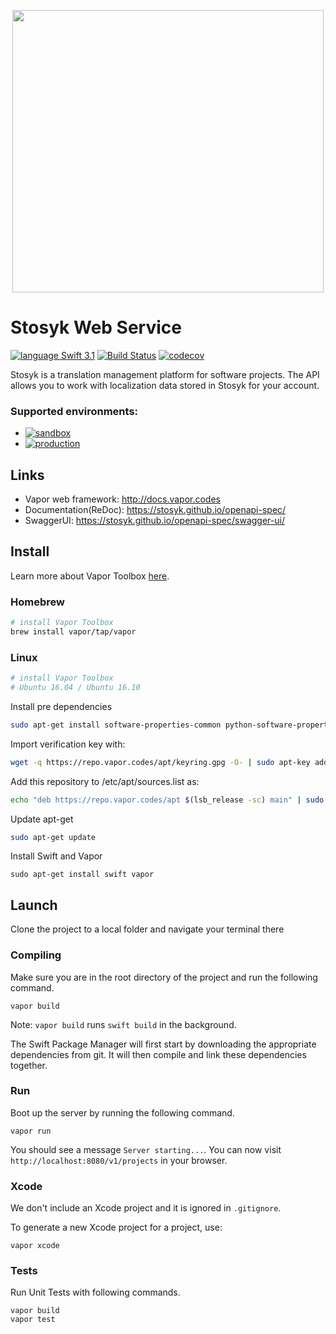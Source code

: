 <p align="center">
  <img width="498" height="452" src="https://cloud.githubusercontent.com/assets/625463/25073793/b6cc61d2-22f6-11e7-8718-33b2582b80a4.png">
</p>

# Stosyk Web Service

[![language Swift 3.1](https://img.shields.io/badge/language-Swift%203.1-blue.svg)](https://swift.org)
[![Build Status](https://travis-ci.org/Stosyk/stosyk-service.svg?branch=develop)](https://travis-ci.org/Stosyk/stosyk-service) [![codecov](https://codecov.io/gh/Stosyk/stosyk-service/branch/develop/graph/badge.svg)](https://codecov.io/gh/Stosyk/stosyk-service)

Stosyk is a translation management platform for software projects. The API allows you to work with localization data stored in Stosyk for your account.

### Supported environments:
- [![sandbox](https://img.shields.io/badge/sandbox%20%20%20-https%3A%2F%2Fstosyk--sandbox.herokuapp.com-brightgreen.svg)](https://stosyk-sandbox.herokuapp.com)
- [![production](https://img.shields.io/badge/production-https%3A%2F%2Fstosyk.io-red.svg)](https://stosyk.io)

## Links
- Vapor web framework: http://docs.vapor.codes
- Documentation(ReDoc): https://stosyk.github.io/openapi-spec/
- SwaggerUI: https://stosyk.github.io/openapi-spec/swagger-ui/

## Install

Learn more about Vapor Toolbox <a href="https://vapor.github.io/documentation/getting-started/install-toolbox.html">here</a>.

### Homebrew

```sh
# install Vapor Toolbox
brew install vapor/tap/vapor
```

### Linux
```sh
# install Vapor Toolbox
# Ubuntu 16.04 / Ubuntu 16.10
```

Install pre dependencies

```sh
sudo apt-get install software-properties-common python-software-properties
```

Import verification key with:

```sh
wget -q https://repo.vapor.codes/apt/keyring.gpg -O- | sudo apt-key add -
```

Add this repository to /etc/apt/sources.list as:

```sh
echo "deb https://repo.vapor.codes/apt $(lsb_release -sc) main" | sudo tee /etc/apt/sources.list.d/vapor.list
```

Update apt-get

```sh
sudo apt-get update
```

Install Swift and Vapor

```
sudo apt-get install swift vapor
```

## Launch

Clone the project to a local folder and navigate your terminal there

### Compiling

Make sure you are in the root directory of the project and run the following command.

```
vapor build
```

Note: `vapor build` runs `swift build` in the background.

The Swift Package Manager will first start by downloading the appropriate dependencies from git. It will then compile and link these dependencies together.

### Run

Boot up the server by running the following command.

```
vapor run
```

You should see a message `Server starting...`. You can now visit `http://localhost:8080/v1/projects` in your browser.

### Xcode

We don't include an Xcode project and it is ignored in `.gitignore`.

To generate a new Xcode project for a project, use:

```
vapor xcode
```

### Tests

Run Unit Tests with following commands.

```
vapor build
vapor test
```

